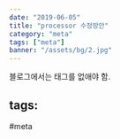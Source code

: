 ```yaml
---
date: "2019-06-05"
title: "processor 수정방안"
category: "meta"
tags: ["meta"]
banner: "/assets/bg/2.jpg"
---
```



블로그에서는 태그를 없애야 함.

## tags:
  #meta

